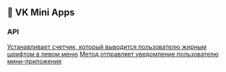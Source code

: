 ## 📱 VK Mini Apps

### API

[Устанавливает счетчик, который выводится пользователю жирным шрифтом в левом меню](https://dev.vk.com/ru/method/secure.setCounter)
[Метод отправляет уведомление пользователю мини-приложения](https://dev.vk.com/ru/method/notifications.sendMessage)
